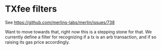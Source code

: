 # TXfee filters

See <https://github.com/merlins-labs/merlin/issues/738>

Want to move towards that, right now this is a stepping stone for that.
We currently define a filter for recognizing if a tx is an arb
transaction, and if so raising its gas price accordingly.
